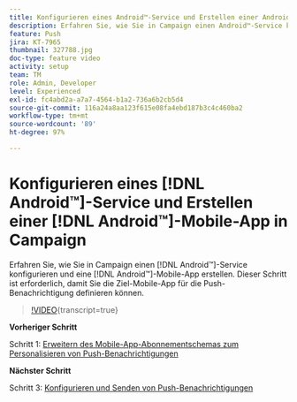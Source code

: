 ```yaml
---
title: Konfigurieren eines Android™-Service und Erstellen einer Android™-Mobile-App in Campaign
description: Erfahren Sie, wie Sie in Campaign einen Android™-Service konfigurieren und eine Android™-Mobile-App erstellen.
feature: Push
jira: KT-7965
thumbnail: 327788.jpg
doc-type: feature video
activity: setup
team: TM
role: Admin, Developer
level: Experienced
exl-id: fc4abd2a-a7a7-4564-b1a2-736a6b2cb5d4
source-git-commit: 116a24a8aa123f615e08fa4ebd187b3c4c460ba2
workflow-type: tm+mt
source-wordcount: '89'
ht-degree: 97%

---
```


# Konfigurieren eines [!DNL Android™]-Service und Erstellen einer [!DNL Android™]-Mobile-App in Campaign

Erfahren Sie, wie Sie in Campaign einen [!DNL Android™]-Service konfigurieren und eine [!DNL Android™]-Mobile-App erstellen. Dieser Schritt ist erforderlich, damit Sie die Ziel-Mobile-App für die Push-Benachrichtigung definieren können.

>[!VIDEO](https://video.tv.adobe.com/v/327788?quality=12&learn=on){transcript=true}

**Vorheriger Schritt**

Schritt 1: [Erweitern des Mobile-App-Abonnementschemas zum Personalisieren von Push-Benachrichtigungen](/help/tutorial-get-started-with-push-notifications-for-android/extend-the-app-subscription-schema.md)

**Nächster Schritt**

Schritt 3: [Konfigurieren und Senden von Push-Benachrichtigungen](/help/tutorial-get-started-with-push-notifications-for-android/configure-and-send-push-notifications.md)
